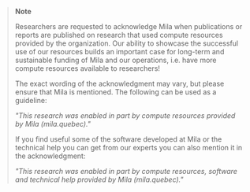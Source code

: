 > **Note**
>
> Researchers are requested to acknowledge Mila when publications or reports are published on research that used compute resources provided by the organization. Our ability to showcase the successful use of our resources builds an important case for long-term and sustainable funding of Mila and our operations, i.e. have more compute resources available to researchers!
>
> The exact wording of the acknowledgment may vary, but please ensure that Mila is mentioned. The following can be used as a guideline:
>
> *"This research was enabled in part by compute resources provided by Mila (mila.quebec)."*
>
> If you find useful some of the software developed at Mila or the technical help you can get from our experts you can also mention it in the acknowledgment:
>
> *"This research was enabled in part by compute resources, software and technical help provided by Mila (mila.quebec)."*
